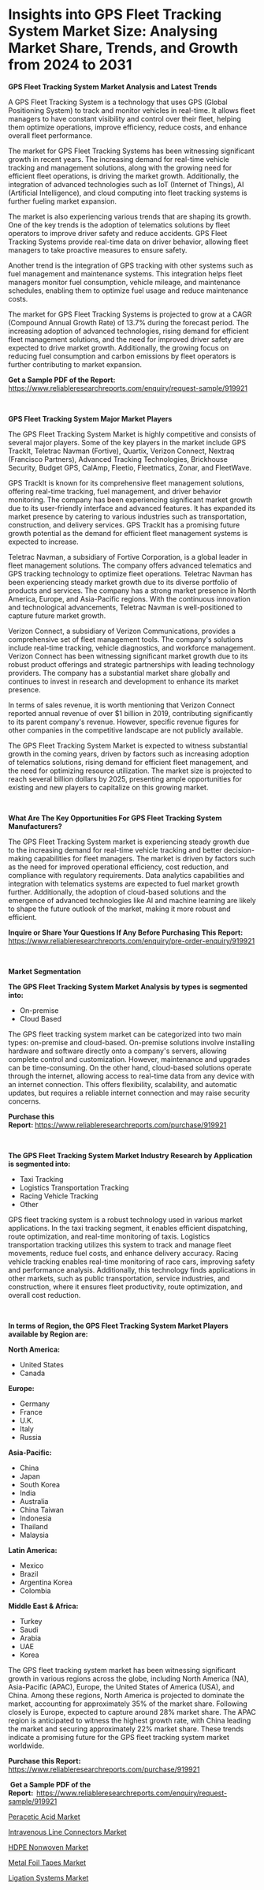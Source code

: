 <p><h1>Insights into GPS Fleet Tracking System Market Size: Analysing Market Share, Trends, and Growth from 2024 to 2031</h1></p><p><strong>GPS Fleet Tracking System Market Analysis and Latest Trends</strong></p>
<p><p>A GPS Fleet Tracking System is a technology that uses GPS (Global Positioning System) to track and monitor vehicles in real-time. It allows fleet managers to have constant visibility and control over their fleet, helping them optimize operations, improve efficiency, reduce costs, and enhance overall fleet performance.</p><p>The market for GPS Fleet Tracking Systems has been witnessing significant growth in recent years. The increasing demand for real-time vehicle tracking and management solutions, along with the growing need for efficient fleet operations, is driving the market growth. Additionally, the integration of advanced technologies such as IoT (Internet of Things), AI (Artificial Intelligence), and cloud computing into fleet tracking systems is further fueling market expansion.</p><p>The market is also experiencing various trends that are shaping its growth. One of the key trends is the adoption of telematics solutions by fleet operators to improve driver safety and reduce accidents. GPS Fleet Tracking Systems provide real-time data on driver behavior, allowing fleet managers to take proactive measures to ensure safety.</p><p>Another trend is the integration of GPS tracking with other systems such as fuel management and maintenance systems. This integration helps fleet managers monitor fuel consumption, vehicle mileage, and maintenance schedules, enabling them to optimize fuel usage and reduce maintenance costs.</p><p>The market for GPS Fleet Tracking Systems is projected to grow at a CAGR (Compound Annual Growth Rate) of 13.7% during the forecast period. The increasing adoption of advanced technologies, rising demand for efficient fleet management solutions, and the need for improved driver safety are expected to drive market growth. Additionally, the growing focus on reducing fuel consumption and carbon emissions by fleet operators is further contributing to market expansion.</p></p>
<p><strong>Get a Sample PDF of the Report:&nbsp;</strong> <a href="https://www.reliableresearchreports.com/enquiry/request-sample/919921">https://www.reliableresearchreports.com/enquiry/request-sample/919921</a></p>
<p>&nbsp;</p>
<p><strong>GPS Fleet Tracking System Major Market Players</strong></p>
<p><p>The GPS Fleet Tracking System Market is highly competitive and consists of several major players. Some of the key players in the market include GPS TrackIt, Teletrac Navman (Fortive), Quartix, Verizon Connect, Nextraq (Francisco Partners), Advanced Tracking Technologies, Brickhouse Security, Budget GPS, CalAmp, Fleetio, Fleetmatics, Zonar, and FleetWave.</p><p>GPS TrackIt is known for its comprehensive fleet management solutions, offering real-time tracking, fuel management, and driver behavior monitoring. The company has been experiencing significant market growth due to its user-friendly interface and advanced features. It has expanded its market presence by catering to various industries such as transportation, construction, and delivery services. GPS TrackIt has a promising future growth potential as the demand for efficient fleet management systems is expected to increase.</p><p>Teletrac Navman, a subsidiary of Fortive Corporation, is a global leader in fleet management solutions. The company offers advanced telematics and GPS tracking technology to optimize fleet operations. Teletrac Navman has been experiencing steady market growth due to its diverse portfolio of products and services. The company has a strong market presence in North America, Europe, and Asia-Pacific regions. With the continuous innovation and technological advancements, Teletrac Navman is well-positioned to capture future market growth.</p><p>Verizon Connect, a subsidiary of Verizon Communications, provides a comprehensive set of fleet management tools. The company's solutions include real-time tracking, vehicle diagnostics, and workforce management. Verizon Connect has been witnessing significant market growth due to its robust product offerings and strategic partnerships with leading technology providers. The company has a substantial market share globally and continues to invest in research and development to enhance its market presence.</p><p>In terms of sales revenue, it is worth mentioning that Verizon Connect reported annual revenue of over $1 billion in 2019, contributing significantly to its parent company's revenue. However, specific revenue figures for other companies in the competitive landscape are not publicly available.</p><p>The GPS Fleet Tracking System Market is expected to witness substantial growth in the coming years, driven by factors such as increasing adoption of telematics solutions, rising demand for efficient fleet management, and the need for optimizing resource utilization. The market size is projected to reach several billion dollars by 2025, presenting ample opportunities for existing and new players to capitalize on this growing market.</p></p>
<p>&nbsp;</p>
<p><strong>What Are The Key Opportunities For GPS Fleet Tracking System Manufacturers?</strong></p>
<p><p>The GPS Fleet Tracking System market is experiencing steady growth due to the increasing demand for real-time vehicle tracking and better decision-making capabilities for fleet managers. The market is driven by factors such as the need for improved operational efficiency, cost reduction, and compliance with regulatory requirements. Data analytics capabilities and integration with telematics systems are expected to fuel market growth further. Additionally, the adoption of cloud-based solutions and the emergence of advanced technologies like AI and machine learning are likely to shape the future outlook of the market, making it more robust and efficient.</p></p>
<p><strong>Inquire or Share Your Questions If Any Before Purchasing This Report:</strong> <a href="https://www.reliableresearchreports.com/enquiry/pre-order-enquiry/919921">https://www.reliableresearchreports.com/enquiry/pre-order-enquiry/919921</a></p>
<p>&nbsp;</p>
<p><strong>Market Segmentation</strong></p>
<p><strong>The GPS Fleet Tracking System Market Analysis by types is segmented into:</strong></p>
<p><ul><li>On-premise</li><li>Cloud Based</li></ul></p>
<p><p>The GPS fleet tracking system market can be categorized into two main types: on-premise and cloud-based. On-premise solutions involve installing hardware and software directly onto a company's servers, allowing complete control and customization. However, maintenance and upgrades can be time-consuming. On the other hand, cloud-based solutions operate through the internet, allowing access to real-time data from any device with an internet connection. This offers flexibility, scalability, and automatic updates, but requires a reliable internet connection and may raise security concerns.</p></p>
<p><strong>Purchase this Report:&nbsp;</strong><a href="https://www.reliableresearchreports.com/purchase/919921">https://www.reliableresearchreports.com/purchase/919921</a></p>
<p>&nbsp;</p>
<p><strong>The GPS Fleet Tracking System Market Industry Research by Application is segmented into:</strong></p>
<p><ul><li>Taxi Tracking</li><li>Logistics Transportation Tracking</li><li>Racing Vehicle Tracking</li><li>Other</li></ul></p>
<p><p>GPS fleet tracking system is a robust technology used in various market applications. In the taxi tracking segment, it enables efficient dispatching, route optimization, and real-time monitoring of taxis. Logistics transportation tracking utilizes this system to track and manage fleet movements, reduce fuel costs, and enhance delivery accuracy. Racing vehicle tracking enables real-time monitoring of race cars, improving safety and performance analysis. Additionally, this technology finds applications in other markets, such as public transportation, service industries, and construction, where it ensures fleet productivity, route optimization, and overall cost reduction.</p></p>
<p>&nbsp;</p>
<p><strong>In terms of Region, the GPS Fleet Tracking System Market Players available by Region are:</strong></p>
<p>
    <p> <strong> North America: </strong>
        <ul>
            <li>United States</li>
            <li>Canada</li>
        </ul>
        </p> 
    <p> <strong> Europe: </strong>
        <ul>
            <li>Germany</li>
            <li>France</li>
            <li>U.K.</li>
            <li>Italy</li>
            <li>Russia</li>
        </ul>
        </p> 
    <p> <strong> Asia-Pacific: </strong>
        <ul>
            <li>China</li>
            <li>Japan</li>
            <li>South Korea</li>
            <li>India</li>
            <li>Australia</li>
            <li>China Taiwan</li>
            <li>Indonesia</li>
            <li>Thailand</li>
            <li>Malaysia</li>
        </ul>
        </p> 
    <p> <strong> Latin America: </strong>
        <ul>
            <li>Mexico</li>
            <li>Brazil</li>
            <li>Argentina Korea</li>
            <li>Colombia</li>
        </ul>
        </p> 
    <p> <strong> Middle East & Africa: </strong>
        <ul>
            <li>Turkey</li>
            <li>Saudi</li>
            <li>Arabia</li>
            <li>UAE</li>
            <li>Korea</li>
        </ul>
    </p>
    </p>
<p><p>The GPS fleet tracking system market has been witnessing significant growth in various regions across the globe, including North America (NA), Asia-Pacific (APAC), Europe, the United States of America (USA), and China. Among these regions, North America is projected to dominate the market, accounting for approximately 35% of the market share. Following closely is Europe, expected to capture around 28% market share. The APAC region is anticipated to witness the highest growth rate, with China leading the market and securing approximately 22% market share. These trends indicate a promising future for the GPS fleet tracking system market worldwide.</p></p>
<p><strong>Purchase this Report: </strong><a href="https://www.reliableresearchreports.com/purchase/919921">https://www.reliableresearchreports.com/purchase/919921</a></p>
<p>&nbsp;<strong>Get a Sample PDF of the Report:&nbsp;&nbsp;</strong><a href="https://www.reliableresearchreports.com/enquiry/request-sample/919921">https://www.reliableresearchreports.com/enquiry/request-sample/919921</a></p>
<p><strong></strong></p>
<p><p><a href="https://medium.com/@jaremington56468/peracetic-acid-market-size-and-market-trends-complete-industry-overview-2024-to-2031-74687d5a19c7">Peracetic Acid Market</a></p><p><a href="https://github.com/yoshih12/Market-Research-Report-List-1/blob/main/intravenous-line-connectors-market.md">Intravenous Line Connectors Market</a></p><p><a href="https://medium.com/@jaremington56468/hdpe-nonwoven-market-share-evolution-and-market-growth-trends-2024-2031-a2afeac7da28">HDPE Nonwoven Market</a></p><p><a href="https://medium.com/@jaremington56468/metal-foil-tapes-market-outlook-industry-overview-and-forecast-2024-to-2031-83b722c1a080">Metal Foil Tapes Market</a></p><p><a href="https://github.com/guneycigdem35/Market-Research-Report-List-1/blob/main/ligation-systems-market.md">Ligation Systems Market</a></p></p>